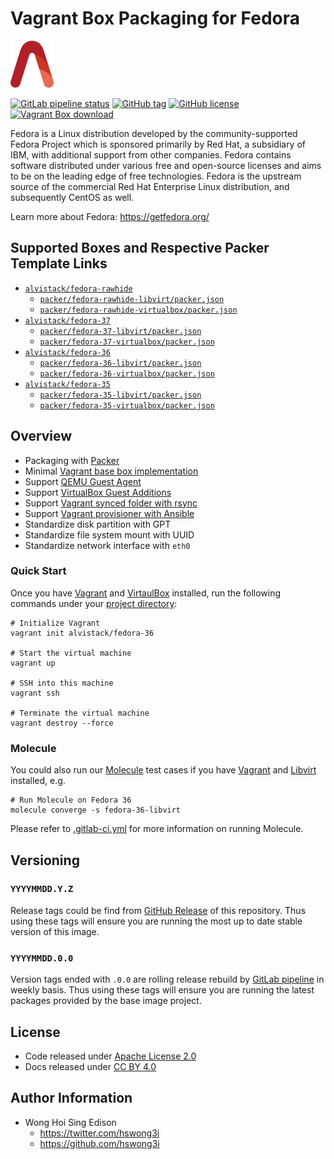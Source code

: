 # Vagrant Box Packaging for Fedora

<a href="https://alvistack.com" title="AlviStack" target="_blank"><img src="/alvistack.svg" height="75" alt="AlviStack"></a>

[![GitLab pipeline status](https://img.shields.io/gitlab/pipeline/alvistack/vagrant-fedora/master)](https://gitlab.com/alvistack/vagrant-fedora/-/pipelines)
[![GitHub tag](https://img.shields.io/github/tag/alvistack/vagrant-fedora.svg)](https://github.com/alvistack/vagrant-fedora/tags)
[![GitHub license](https://img.shields.io/github/license/alvistack/vagrant-fedora.svg)](https://github.com/alvistack/vagrant-fedora/blob/master/LICENSE)
[![Vagrant Box download](https://img.shields.io/badge/dynamic/json?label=alvistack%2Ffedora-36&query=%24.boxes%5B%3A1%5D.downloads&url=https%3A%2F%2Fapp.vagrantup.com%2Fapi%2Fv1%2Fsearch%3Fq%3Dalvistack%2Ffedora-36)](https://app.vagrantup.com/alvistack/boxes/fedora-36)

Fedora is a Linux distribution developed by the community-supported Fedora Project which is sponsored primarily by Red Hat, a subsidiary of IBM, with additional support from other companies. Fedora contains software distributed under various free and open-source licenses and aims to be on the leading edge of free technologies. Fedora is the upstream source of the commercial Red Hat Enterprise Linux distribution, and subsequently CentOS as well.

Learn more about Fedora: <https://getfedora.org/>

## Supported Boxes and Respective Packer Template Links

-   [`alvistack/fedora-rawhide`](https://app.vagrantup.com/alvistack/boxes/fedora-rawhide)
    -   [`packer/fedora-rawhide-libvirt/packer.json`](https://github.com/alvistack/vagrant-fedora/blob/master/packer/fedora-rawhide-libvirt/packer.json)
    -   [`packer/fedora-rawhide-virtualbox/packer.json`](https://github.com/alvistack/vagrant-fedora/blob/master/packer/fedora-rawhide-virtualbox/packer.json)
-   [`alvistack/fedora-37`](https://app.vagrantup.com/alvistack/boxes/fedora-37)
    -   [`packer/fedora-37-libvirt/packer.json`](https://github.com/alvistack/vagrant-fedora/blob/master/packer/fedora-37-libvirt/packer.json)
    -   [`packer/fedora-37-virtualbox/packer.json`](https://github.com/alvistack/vagrant-fedora/blob/master/packer/fedora-37-virtualbox/packer.json)
-   [`alvistack/fedora-36`](https://app.vagrantup.com/alvistack/boxes/fedora-36)
    -   [`packer/fedora-36-libvirt/packer.json`](https://github.com/alvistack/vagrant-fedora/blob/master/packer/fedora-36-libvirt/packer.json)
    -   [`packer/fedora-36-virtualbox/packer.json`](https://github.com/alvistack/vagrant-fedora/blob/master/packer/fedora-36-virtualbox/packer.json)
-   [`alvistack/fedora-35`](https://app.vagrantup.com/alvistack/boxes/fedora-35)
    -   [`packer/fedora-35-libvirt/packer.json`](https://github.com/alvistack/vagrant-fedora/blob/master/packer/fedora-35-libvirt/packer.json)
    -   [`packer/fedora-35-virtualbox/packer.json`](https://github.com/alvistack/vagrant-fedora/blob/master/packer/fedora-35-virtualbox/packer.json)

## Overview

-   Packaging with [Packer](https://www.packer.io/)
-   Minimal [Vagrant base box implementation](https://www.vagrantup.com/docs/boxes/base)
-   Support [QEMU Guest Agent](https://wiki.qemu.org/Features/GuestAgent)
-   Support [VirtualBox Guest Additions](https://www.virtualbox.org/manual/ch04.html)
-   Support [Vagrant synced folder with rsync](https://www.vagrantup.com/docs/synced-folders/rsync)
-   Support [Vagrant provisioner with Ansible](https://www.vagrantup.com/docs/provisioning/ansible)
-   Standardize disk partition with GPT
-   Standardize file system mount with UUID
-   Standardize network interface with `eth0`

### Quick Start

Once you have [Vagrant](https://www.vagrantup.com/docs/installation) and [VirtaulBox](https://www.virtualbox.org/) installed, run the following commands under your [project directory](https://learn.hashicorp.com/tutorials/vagrant/getting-started-project-setup?in=vagrant/getting-started):

    # Initialize Vagrant
    vagrant init alvistack/fedora-36

    # Start the virtual machine
    vagrant up

    # SSH into this machine
    vagrant ssh

    # Terminate the virtual machine
    vagrant destroy --force

### Molecule

You could also run our [Molecule](https://molecule.readthedocs.io/en/stable/) test cases if you have [Vagrant](https://www.vagrantup.com/) and [Libvirt](https://libvirt.org/) installed, e.g.

    # Run Molecule on Fedora 36
    molecule converge -s fedora-36-libvirt

Please refer to [.gitlab-ci.yml](.gitlab-ci.yml) for more information on running Molecule.

## Versioning

### `YYYYMMDD.Y.Z`

Release tags could be find from [GitHub Release](https://github.com/alvistack/vagrant-fedora/tags) of this repository. Thus using these tags will ensure you are running the most up to date stable version of this image.

### `YYYYMMDD.0.0`

Version tags ended with `.0.0` are rolling release rebuild by [GitLab pipeline](https://gitlab.com/alvistack/vagrant-fedora/-/pipelines) in weekly basis. Thus using these tags will ensure you are running the latest packages provided by the base image project.

## License

-   Code released under [Apache License 2.0](LICENSE)
-   Docs released under [CC BY 4.0](http://creativecommons.org/licenses/by/4.0/)

## Author Information

-   Wong Hoi Sing Edison
    -   <https://twitter.com/hswong3i>
    -   <https://github.com/hswong3i>
